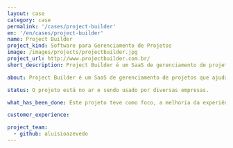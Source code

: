```yaml
---
layout: case
category: case
permalink: '/cases/project-builder'
en: '/en/cases/project-builder'
name: Project Builder
project_kind: Software para Gerenciamento de Projetos
image: /images/projects/projectbuilder.jpg
project_url: http://www.projectbuilder.com.br/
short_description: Project Builder é um SaaS de gerenciamento de projetos que ajuda a utilizar as melhores práticas do PMI. Gerencie tarefas e prazos entre equipes e colabore em tempo real.

about: Project Builder é um SaaS de gerenciamento de projetos que ajuda a utilizar as melhores práticas do PMI. Gerencie tarefas e prazos entre equipes e colabore em tempo real.

status: O projeto está no ar e sendo usado por diversas empresas.

what_has_been_done: Este projeto teve como foco, a melhoria da experiência de uso e modernização da interface do software.

customer_experience:

project_team:
  - github: aluisioazevedo
---
```

